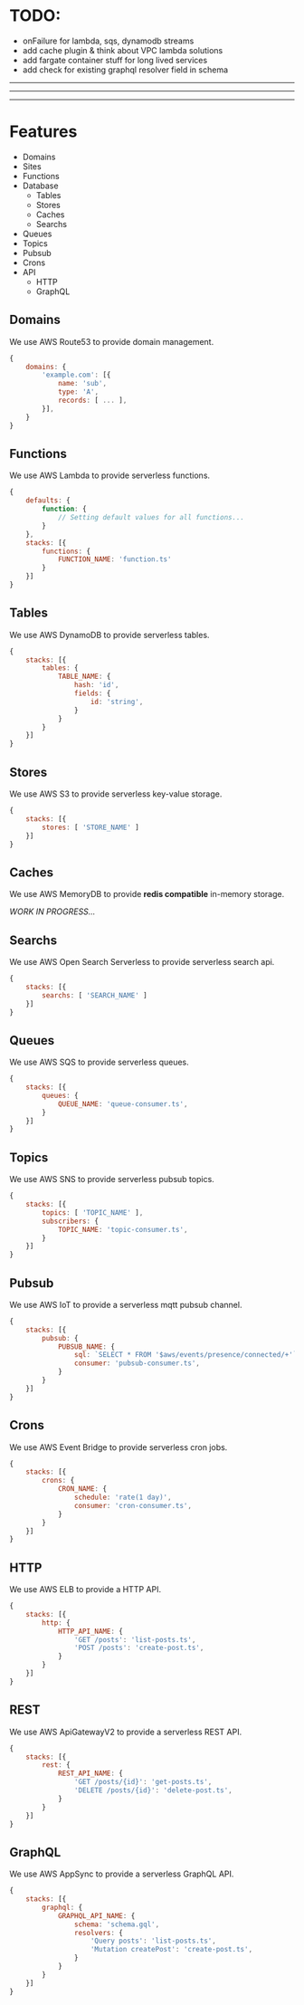 

# TODO:
- onFailure for lambda, sqs, dynamodb streams
- add cache plugin & think about VPC lambda solutions
- add fargate container stuff for long lived services
- add check for existing graphql resolver field in schema

---
---
---

# Features

- Domains
- Sites
- Functions
- Database
  - Tables
  - Stores
  - Caches
  - Searchs
- Queues
- Topics
- Pubsub
- Crons
- API
  - HTTP
  - GraphQL


## Domains

We use AWS Route53 to provide domain management.

```js
{
	domains: {
		'example.com': [{
			name: 'sub',
			type: 'A',
			records: [ ... ],
		}],
	}
}
```

## Functions

We use AWS Lambda to provide serverless functions.

```js
{
	defaults: {
		function: {
			// Setting default values for all functions...
		}
	},
	stacks: [{
		functions: {
			FUNCTION_NAME: 'function.ts'
		}
	}]
}
```

## Tables

We use AWS DynamoDB to provide serverless tables.

```js
{
	stacks: [{
		tables: {
			TABLE_NAME: {
				hash: 'id',
				fields: {
					id: 'string',
				}
			}
		}
	}]
}
```

## Stores

We use AWS S3 to provide serverless key-value storage.

```js
{
	stacks: [{
		stores: [ 'STORE_NAME' ]
	}]
}
```

## Caches

We use AWS MemoryDB to provide __redis compatible__ in-memory storage.

_WORK IN PROGRESS..._

## Searchs

We use AWS Open Search Serverless to provide serverless search api.

```js
{
	stacks: [{
		searchs: [ 'SEARCH_NAME' ]
	}]
}
```

## Queues

We use AWS SQS to provide serverless queues.

```js
{
	stacks: [{
		queues: {
			QUEUE_NAME: 'queue-consumer.ts',
		}
	}]
}
```

## Topics

We use AWS SNS to provide serverless pubsub topics.

```js
{
	stacks: [{
		topics: [ 'TOPIC_NAME' ],
		subscribers: {
			TOPIC_NAME: 'topic-consumer.ts',
		}
	}]
}
```

## Pubsub

We use AWS IoT to provide a serverless mqtt pubsub channel.

```js
{
	stacks: [{
		pubsub: {
			PUBSUB_NAME: {
				sql: `SELECT * FROM '$aws/events/presence/connected/+'`,
				consumer: 'pubsub-consumer.ts',
			}
		}
	}]
}
```

## Crons

We use AWS Event Bridge to provide serverless cron jobs.

```js
{
	stacks: [{
		crons: {
			CRON_NAME: {
				schedule: 'rate(1 day)',
				consumer: 'cron-consumer.ts',
			}
		}
	}]
}
```

## HTTP

We use AWS ELB to provide a HTTP API.

```js
{
	stacks: [{
		http: {
			HTTP_API_NAME: {
				'GET /posts': 'list-posts.ts',
				'POST /posts': 'create-post.ts',
			}
		}
	}]
}
```

## REST

We use AWS ApiGatewayV2 to provide a serverless REST API.

```js
{
	stacks: [{
		rest: {
			REST_API_NAME: {
				'GET /posts/{id}': 'get-posts.ts',
				'DELETE /posts/{id}': 'delete-post.ts',
			}
		}
	}]
}
```

## GraphQL

We use AWS AppSync to provide a serverless GraphQL API.

```js
{
	stacks: [{
		graphql: {
			GRAPHQL_API_NAME: {
				schema: 'schema.gql',
				resolvers: {
					'Query posts': 'list-posts.ts',
					'Mutation createPost': 'create-post.ts',
				}
			}
		}
	}]
}
```
